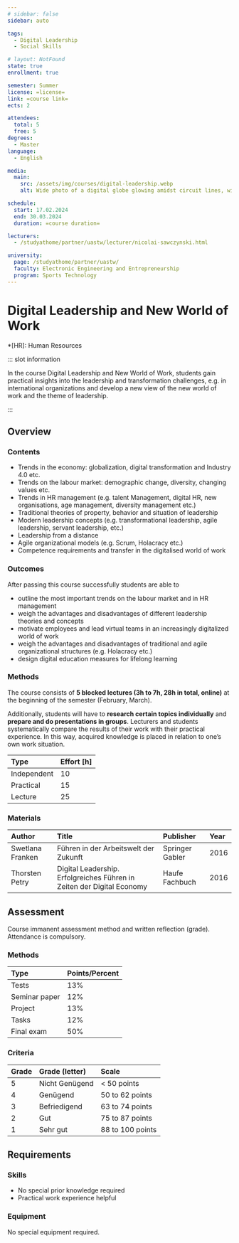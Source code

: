```yaml
---
# sidebar: false
sidebar: auto

tags:
  - Digital Leadership
  - Social Skills

# layout: NotFound
state: true
enrollment: true

semester: Summer
license: =license=
link: =course link=
ects: 2

attendees:
  total: 5
  free: 5
degrees:
  - Master
language:
  - English

media:
  main:
    src: /assets/img/courses/digital-leadership.webp
    alt: Wide photo of a digital globe glowing amidst circuit lines, with silhouettes of diverse professionals collaborating around it, emphasizing the concept of global digital leadership.

schedule:
  start: 17.02.2024
  end: 30.03.2024
  duration: =course duration=

lecturers:
  - /studyathome/partner/uastw/lecturer/nicolai-sawczynski.html

university:
  page: /studyathome/partner/uastw/
  faculty: Electronic Engineering and Entrepreneurship
  program: Sports Technology
---
```


# Digital Leadership and New World of Work

<!-- prettier-ignore -->
*[HR]: Human Resources

::: slot information

In the course Digital Leadership and New World of Work, students gain practical insights into the leadership and transformation challenges, e.g. in international organizations and develop a new view of the new world of work and the theme of leadership.

:::

## Overview

### Contents

- Trends in the economy: globalization, digital transformation and Industry 4.0 etc.
- Trends on the labour market: demographic change, diversity, changing values etc.
- Trends in HR management (e.g. talent Management, digital HR, new organisations, age management, diversity management etc.)
- Traditional theories of property, behavior and situation of leadership
- Modern leadership concepts (e.g. transformational leadership, agile leadership, servant leadership, etc.)
- Leadership from a distance
- Agile organizational models (e.g. Scrum, Holacracy etc.)
- Competence requirements and transfer in the digitalised world of work

### Outcomes

After passing this course successfully students are able to

- outline the most important trends on the labour market and in HR management
- weigh the advantages and disadvantages of different leadership theories and concepts
- motivate employees and lead virtual teams in an increasingly digitalized world of work
- weigh the advantages and disadvantages of traditional and agile organizational structures (e.g. Holacracy etc.)
- design digital education measures for lifelong learning

### Methods

The course consists of **5 blocked lectures (3h to 7h, 28h in total, online)** at the beginning of the semester (February, March). 

Additionally, students will have to **research certain topics individually** and **prepare and do presentations in groups**.
Lecturers and students systematically compare the results of their work with their practical experience.
In this way, acquired knowledge is placed in relation to one’s own work situation.

| Type        | Effort \[h\] |
| :---------- | :----------- |
| Independent | 10           |
| Practical   | 15           |
| Lecture     | 25           |

### Materials

| Author           | Title                                                                  | Publisher       | Year |
| :--------------- | :--------------------------------------------------------------------- | :-------------- | :--- |
| Swetlana Franken | Führen in der Arbeitswelt der Zukunft                                  | Springer Gabler | 2016 |
| Thorsten Petry   | Digital Leadership. Erfolgreiches Führen in Zeiten der Digital Economy | Haufe Fachbuch  | 2016 |

## Assessment

Course immanent assessment method and written reflection (grade).
Attendance is compulsory.

### Methods

| Type          | Points/Percent |
| :------------ | :------------- |
| Tests         | 13%            |
| Seminar paper | 12%            |
| Project       | 13%            |
| Tasks         | 12%            |
| Final exam    | 50%            |

### Criteria

| Grade | Grade (letter) | Scale            |
| :---- | :------------- | :--------------- |
| 5     | Nicht Genügend | < 50 points      |
| 4     | Genügend       | 50 to 62 points  |
| 3     | Befriedigend   | 63 to 74 points  |
| 2     | Gut            | 75 to 87 points  |
| 1     | Sehr gut       | 88 to 100 points |

## Requirements

### Skills

- No special prior knowledge required
- Practical work experience helpful

### Equipment

No special equipment required.
